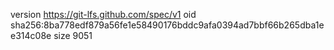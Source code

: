 version https://git-lfs.github.com/spec/v1
oid sha256:8ba778edf879a56fe1e58490176bddc9afa0394ad7bbf66b265dba1ee314c08e
size 9051
